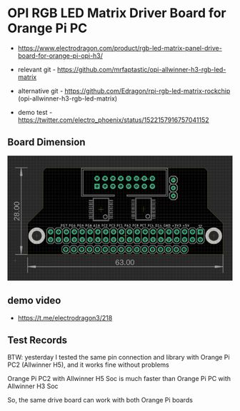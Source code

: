 


# OPI RGB LED Matrix Driver Board for Orange Pi PC

- https://www.electrodragon.com/product/rgb-led-matrix-panel-drive-board-for-orange-pi-opi-h3/

- relevant git - https://github.com/mrfaptastic/opi-allwinner-h3-rgb-led-matrix
- alternative git - https://github.com/Edragon/rpi-rgb-led-matrix-rockchip (opi-allwinner-h3-rgb-led-matrix)


- demo test - https://twitter.com/electro_phoenix/status/1522157916757041152


## Board Dimension

![](03-46-21-05-03-2023.png)



## demo video 

- https://t.me/electrodragon3/218



## Test Records

BTW: yesterday I tested the same pin connection and library with Orange Pi PC2 (Allwinner H5), and it works fine without problems

Orange Pi PC2 with Allwinner H5 Soc is much faster than Orange Pi PC with Allwinner H3 Soc

So, the same drive board can work with both Orange Pi boards